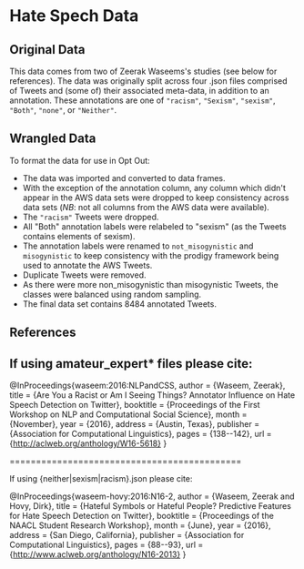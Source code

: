 # Hate Spech Data

## Original Data
This data comes from two of Zeerak Waseems's studies (see below for references). The data was originally split across four .json files comprised of Tweets and (some of) their associated meta-data, in addition to an annotation. These annotations are one of `"racism"`, `"Sexism"`, `"sexism"`, `"Both"`, `"none"`, or `"Neither"`.

## Wrangled Data
To format the data for use in Opt Out:  

- The data was imported and converted to data frames.  
- With the exception of the annotation column, any column which didn't appear in the AWS data sets were dropped to keep consistency across data sets (*NB*: not all columns from the AWS data were available).  
- The `"racism"` Tweets were dropped.  
- All "Both" annotation labels were relabeled to "sexism" (as the Tweets contains elements of sexism).  
- The annotation labels were renamed to `not_misogynistic` and `misogynistic` to keep consistency with the prodigy framework being used to annotate the AWS Tweets.  
- Duplicate Tweets were removed.  
- As there were more non_misogynistic than misogynistic Tweets, the classes were balanced using random sampling.  
- The final data set contains 8484 annotated Tweets.  

## References

If using amateur_expert* files please cite:
--------------------------------------------

@InProceedings{waseem:2016:NLPandCSS,
  author    = {Waseem, Zeerak},
  title     = {Are You a Racist or Am I Seeing Things? Annotator Influence on Hate Speech Detection on Twitter},
  booktitle = {Proceedings of the First Workshop on NLP and Computational Social Science},
  month     = {November},
  year      = {2016},
  address   = {Austin, Texas},
  publisher = {Association for Computational Linguistics},
  pages     = {138--142},
  url       = {http://aclweb.org/anthology/W16-5618}
}

============================================

If using {neither|sexism|racism}.json please cite:

@InProceedings{waseem-hovy:2016:N16-2,
  author    = {Waseem, Zeerak  and  Hovy, Dirk},
  title     = {Hateful Symbols or Hateful People? Predictive Features for Hate Speech Detection on Twitter},
  booktitle = {Proceedings of the NAACL Student Research Workshop},
  month     = {June},
  year      = {2016},
  address   = {San Diego, California},
  publisher = {Association for Computational Linguistics},
  pages     = {88--93},
  url       = {http://www.aclweb.org/anthology/N16-2013}
}


